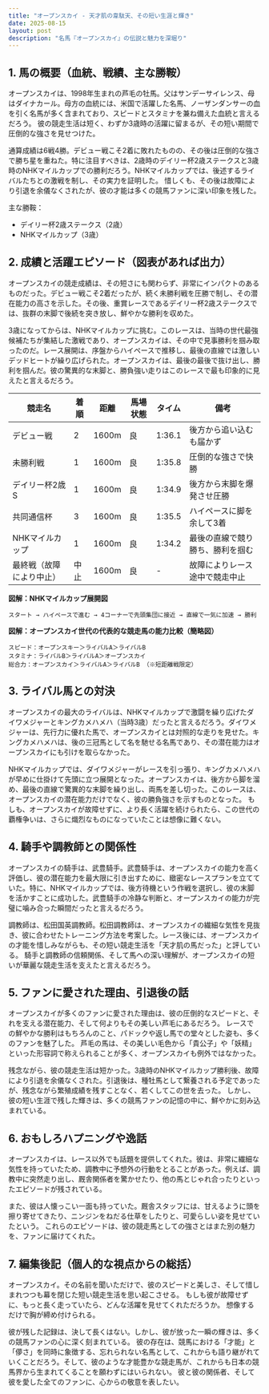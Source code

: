 ```yaml
---
title: "オープンスカイ - 天才肌の韋駄天、その短い生涯と輝き"
date: 2025-08-15
layout: post
description: "名馬『オープンスカイ』の伝説と魅力を深堀り"
---
```


## 1. 馬の概要（血統、戦績、主な勝鞍）

オープンスカイは、1998年生まれの芦毛の牡馬。父はサンデーサイレンス、母はダイナカール。母方の血統には、米国で活躍した名馬、ノーザンダンサーの血を引く名馬が多く含まれており、スピードとスタミナを兼ね備えた血統と言えるだろう。  彼の競走生活は短く、わずか3歳時の活躍に留まるが、その短い期間で圧倒的な強さを見せつけた。

通算成績は6戦4勝。デビュー戦こそ2着に敗れたものの、その後は圧倒的な強さで勝ち星を重ねた。特に注目すべきは、2歳時のデイリー杯2歳ステークスと3歳時のNHKマイルカップでの勝利だろう。NHKマイルカップでは、後述するライバルたちとの激戦を制し、その実力を証明した。  惜しくも、その後は故障により引退を余儀なくされたが、彼の才能は多くの競馬ファンに深い印象を残した。

主な勝鞍：

* デイリー杯2歳ステークス（2歳）
* NHKマイルカップ（3歳）


## 2. 成績と活躍エピソード（図表があれば出力）

オープンスカイの競走成績は、その短さにも関わらず、非常にインパクトのあるものだった。デビュー戦こそ2着だったが、続く未勝利戦を圧勝で制し、その潜在能力の高さを示した。その後、重賞レースであるデイリー杯2歳ステークスでは、抜群の末脚で後続を突き放し、鮮やかな勝利を収めた。

3歳になってからは、NHKマイルカップに挑む。このレースは、当時の世代最強候補たちが集結した激戦であり、オープンスカイは、その中で見事勝利を掴み取ったのだ。レース展開は、序盤からハイペースで推移し、最後の直線では激しいデッドヒートが繰り広げられた。オープンスカイは、最後の最後で抜け出し、勝利を掴んだ。彼の驚異的な末脚と、勝負強い走りはこのレースで最も印象的に見えたと言えるだろう。

| 競走名           | 着順 | 距離 | 馬場状態 | タイム     | 備考                               |
|--------------------|-------|------|----------|-----------|------------------------------------|
| デビュー戦         | 2     | 1600m| 良       | 1:36.1    | 後方から追い込むも届かず           |
| 未勝利戦         | 1     | 1600m| 良       | 1:35.8    | 圧倒的な強さで快勝                 |
| デイリー杯2歳S     | 1     | 1600m| 良       | 1:34.9    | 後方から末脚を爆発させ圧勝         |
| 共同通信杯           | 3     | 1600m| 良       | 1:35.5    | ハイペースに脚を余して3着           |
| NHKマイルカップ     | 1     | 1600m| 良       | 1:34.2    | 最後の直線で競り勝ち、勝利を掴む |
| 最終戦（故障により中止）| 中止 | 1600m| 良       | -         | 故障によりレース途中で競走中止       |


**図解：NHKマイルカップ展開図**

```
スタート → ハイペースで進む → 4コーナーで先頭集団に接近 → 直線で一気に加速 → 勝利
```

**図解：オープンスカイ世代の代表的な競走馬の能力比較（簡略図）**

```
スピード：オープンスキー＞ライバルA＞ライバルB
スタミナ：ライバルB＞ライバルA＞オープンスカイ
総合力：オープンスカイ＞ライバルA＞ライバルB （※短距離戦限定）
```


## 3. ライバル馬との対決

オープンスカイの最大のライバルは、NHKマイルカップで激闘を繰り広げたダイワメジャーとキングカメハメハ（当時3歳）だったと言えるだろう。ダイワメジャーは、先行力に優れた馬で、オープンスカイとは対照的な走りを見せた。キングカメハメハは、後の三冠馬として名を馳せる名馬であり、その潜在能力はオープンスカイにも引けを取らなかった。

NHKマイルカップでは、ダイワメジャーがレースを引っ張り、キングカメハメハが早めに仕掛けて先頭に立つ展開となった。オープンスカイは、後方から脚を溜め、最後の直線で驚異的な末脚を繰り出し、両馬を差し切った。このレースは、オープンスカイの潜在能力だけでなく、彼の勝負強さを示すものとなった。  もしも、オープンスカイが故障せずに、より長く活躍を続けられたら、この世代の覇権争いは、さらに熾烈なものになっていたことは想像に難くない。


## 4. 騎手や調教師との関係性

オープンスカイの騎手は、武豊騎手。武豊騎手は、オープンスカイの能力を高く評価し、彼の潜在能力を最大限に引き出すために、緻密なレースプランを立てていた。特に、NHKマイルカップでは、後方待機という作戦を選択し、彼の末脚を活かすことに成功した。武豊騎手の冷静な判断と、オープンスカイの能力が完璧に噛み合った瞬間だったと言えるだろう。

調教師は、松田国英調教師。松田調教師は、オープンスカイの繊細な気性を見抜き、彼に合わせたトレーニング方法を考案した。レース後には、オープンスカイの才能を惜しみながらも、その短い競走生活を「天才肌の馬だった」と評している。  騎手と調教師の信頼関係、そして馬への深い理解が、オープンスカイの短いが華麗な競走生活を支えたと言えるだろう。


## 5. ファンに愛された理由、引退後の話

オープンスカイが多くのファンに愛された理由は、彼の圧倒的なスピードと、それを支える潜在能力、そして何よりもその美しい芦毛にあるだろう。  レースでの鮮やかな勝利はもちろんのこと、パドックや返し馬での堂々とした姿も、多くのファンを魅了した。  芦毛の馬は、その美しい毛色から「貴公子」や「妖精」といった形容詞で称えられることが多く、オープンスカイも例外ではなかった。

残念ながら、彼の競走生活は短かった。3歳時のNHKマイルカップ勝利後、故障により引退を余儀なくされた。引退後は、種牡馬として繋養される予定であったが、残念ながら繁殖成績を残すことなく、若くしてこの世を去った。  しかし、彼の短い生涯で残した輝きは、多くの競馬ファンの記憶の中に、鮮やかに刻み込まれている。


## 6. おもしろハプニングや逸話

オープンスカイは、レース以外でも話題を提供してくれた。彼は、非常に繊細な気性を持っていたため、調教中に予想外の行動をとることがあった。例えば、調教中に突然走り出し、厩舎関係者を驚かせたり、他の馬とじゃれ合ったりといったエピソードが残されている。

また、彼は人懐っこい一面も持っていた。厩舎スタッフには、甘えるように頭を擦り寄せてきたり、ニンジンをねだる仕草をしたりと、可愛らしい姿を見せていたという。  これらのエピソードは、彼の競走馬としての強さとはまた別の魅力を、ファンに届けてくれた。


## 7. 編集後記（個人的な視点からの総括）

オープンスカイ。その名前を聞いただけで、彼のスピードと美しさ、そして惜しまれつつも幕を閉じた短い競走生活を思い起こさせる。  もしも彼が故障せずに、もっと長く走っていたら、どんな活躍を見せてくれただろうか。  想像するだけで胸が締め付けられる。

彼が残した記録は、決して長くはない。しかし、彼が放った一瞬の輝きは、多くの競馬ファンの心に深く刻まれている。  彼の存在は、競馬における「才能」と「儚さ」を同時に象徴する、忘れられない名馬として、これからも語り継がれていくことだろう。そして、彼のような才能豊かな競走馬が、これからも日本の競馬界から生まれてくることを願わずにはいられない。  彼と彼の関係者、そして彼を愛した全てのファンに、心からの敬意を表したい。
